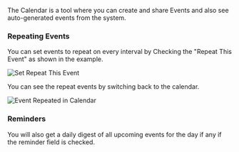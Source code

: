 The Calendar is a tool where you can create and share Events and also see
auto-generated events from the system.

### Repeating Events

You can set events to repeat on every interval by Checking the "Repeat This
Event" as shown in the example.

![Set Repeat This Event](assets/frappe_io/images/erpnext/event-1.png)

You can see the repeat events by switching back to the calendar.

![Event Repeated in Calendar](assets/frappe_io/images/erpnext/event-2.png)

### Reminders

You will also get a daily digest of all upcoming events for the day if any if
the reminder field is checked.

